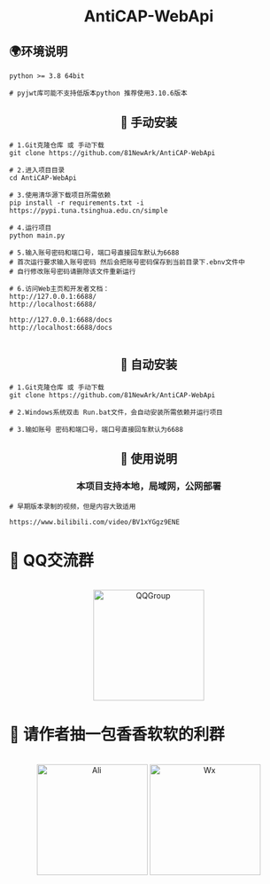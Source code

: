<div align="center">

# AntiCAP-WebApi

</div>

## 🌍环境说明
```
python >= 3.8 64bit

# pyjwt库可能不支持低版本python 推荐使用3.10.6版本 
```

<div align="center">

## 📁 手动安装

</div>



```
# 1.Git克隆仓库 或 手动下载
git clone https://github.com/81NewArk/AntiCAP-WebApi

# 2.进入项目目录
cd AntiCAP-WebApi

# 3.使用清华源下载项目所需依赖
pip install -r requirements.txt -i https://pypi.tuna.tsinghua.edu.cn/simple

# 4.运行项目
python main.py

# 5.输入账号密码和端口号，端口号直接回车默认为6688
# 首次运行要求输入账号密码 然后会把账号密码保存到当前目录下.ebnv文件中 
# 自行修改账号密码请删除该文件重新运行

# 6.访问Web主页和开发者文档：
http://127.0.0.1:6688/
http://localhost:6688/

http://127.0.0.1:6688/docs
http://localhost:6688/docs


```

<div align="center">

## 🤖 自动安装

</div>

```
# 1.Git克隆仓库 或 手动下载
git clone https://github.com/81NewArk/AntiCAP-WebApi

# 2.Windows系统双击 Run.bat文件，会自动安装所需依赖并运行项目

# 3.输如账号 密码和端口号，端口号直接回车默认为6688

```


<div align="center">

## 📄 使用说明

### 本项目支持本地，局域网，公网部署

</div>

```
# 早期版本录制的视频，但是内容大致适用

https://www.bilibili.com/video/BV1xYGgz9ENE
```
# 🐧 QQ交流群

<br>

<div align="center">

<img src="https://free.picui.cn/free/2025/07/04/6867f1907d1a0.png" alt="QQGroup" width="200" height="200">

</div>

# 🚬 请作者抽一包香香软软的利群
<br>

<div align="center">

<img src="https://free.picui.cn/free/2025/07/04/6867efd0bd67e.png" alt="Ali" width="200" height="200">
<img src="https://free.picui.cn/free/2025/07/04/6867efd0d7cbb.png" alt="Wx" width="200" height="200">

</div>




